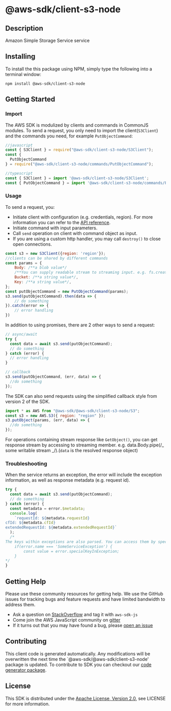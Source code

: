# @aws-sdk/client-s3-node

## Description

Amazon Simple Storage Service service

## Installing

To install the this package using NPM, simply type the following into a terminal window:

```
npm install @aws-sdk/client-s3-node
```

## Getting Started

### Import

The AWS SDK is modulized by clients and commands in CommonJS modules. To send a request, you only need to import the client(`S3Client`) and the commands you need, for example `PutObjectCommand`:

```javascript
//javascript
const { S3Client } = require("@aws-sdk/client-s3-node/S3Client");
const {
  PutObjectCommand
} = require("@aws-sdk/client-s3-node/commands/PutObjectCommand");
```

```javascript
//typescript
const { S3Client } = import '@aws-sdk/client-s3-node/S3Client';
const { PutObjectCommand } = import '@aws-sdk/client-s3-node/commands/PutObjectCommand';
```

### Usage

To send a request, you:

- Initiate client with configuration (e.g. credentials, region). For more information you can refer to the [API reference][].
- Initiate command with input parameters.
- Call `send` operation on client with command object as input.
- If you are using a custom http handler, you may call `destroy()` to close open connections.

```javascript
const s3 = new S3Client({region: 'region'});
//clients can be shared by different commands
const params = {
    Body: /**a blob value*/
    /**You can supply readable stream to streaming input. e.g. fs.createReadStream(file) */,
    Bucket: /**a string value*/,
    Key: /**a string value*/,
};
const putObjectCommand = new PutObjectCommand(params);
s3.send(putObjectCommand).then(data => {
    // do something
}).catch(error => {
    // error handling
})
```

In addition to using promises, there are 2 other ways to send a request:

```javascript
// async/await
try {
  const data = await s3.send(putObjectCommand);
  // do something
} catch (error) {
  // error handling
}
```

```javascript
// callback
s3.send(putObjectCommand, (err, data) => {
  //do something
});
```

The SDK can also send requests using the simplified callback style from version 2 of the SDK.

```javascript
import * as AWS from "@aws-sdk/@aws-sdk/client-s3-node/S3";
const s3 = new AWS.S3({ region: "region" });
s3.putObject(params, (err, data) => {
  //do something
});
```

For operations containing stream response like `GetObject()`, you can get response stream by accessing to streaming member. e.g. data.Body.pipe(/_ some writable stream _/).(`data` is the resolved response object)

### Troubleshooting

When the service returns an exception, the error will include the exception information, as well as response metadata (e.g. request id).

```javascript
try {
  const data = await s3.send(putObjectCommand);
  // do something
} catch (error) {
  const metadata = error.$metadata;
  console.log(
    `requestId: ${metadata.requestId}
cfId: ${metadata.cfId}
extendedRequestId: ${metadata.extendedRequestId}`
  );
  /*
The keys within exceptions are also parsed. You can access them by specifying exception names:
    if(error.name === 'SomeServiceException') {
        const value = error.specialKeyInException;
    }
*/
}
```

## Getting Help

Please use these community resources for getting help. We use the GitHub issues for tracking bugs and feature requests and have limited bandwidth to address them.

- Ask a question on [StackOverflow](https://stackoverflow.com/questions/tagged/aws-sdk-js) and tag it with `aws-sdk-js`
- Come join the AWS JavaScript community on [gitter](https://gitter.im/aws/aws-sdk-js-v3)
- If it turns out that you may have found a bug, please [open an issue](https://github.com/aws/aws-sdk-js-v3/issues)

## Contributing

This client code is generated automatically. Any modifications will be overwritten the next time the `@aws-sdk/@aws-sdk/client-s3-node' package is updated. To contribute to SDK you can checkout our [code generator package][].

## License

This SDK is distributed under the
[Apache License, Version 2.0](http://www.apache.org/licenses/LICENSE-2.0),
see LICENSE for more information.

[code generator package]: https://github.com/aws/aws-sdk-js-v3/tree/master/packages/service-types-generator
[api reference]: https://docs.aws.amazon.com/AWSJavaScriptSDK/latest/
